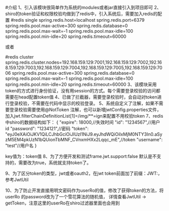 #介绍
1、引入该模块很简单作为系统的modules或者jar直接引入到项目即可
2、shiro的token验证和权限校验均做到了redis中，引入系统后，需要加入redis的配置
#redis single
spring.redis.host=localhost
spring.redis.port=6379
spring.redis.pool.max-active=300
spring.redis.database=0
spring.redis.pool.max-wait=-1
spring.redis.pool.max-idle=100
spring.redis.pool.min-idle=20
spring.redis.timeout=60000

或者

#redis cluster
spring.redis.cluster.nodes=192.168.159.129:7001,192.168.159.129:7002,192.168.159.129:7003,192.168.159.129:7004,192.168.159.129:7005,192.168.159.129:7006
spring.redis.pool.max-active=300
spring.redis.database=0
spring.redis.pool.max-wait=-1
spring.redis.pool.max-idle=100
spring.redis.pool.min-idle=20
spring.redis.timeout=60000
3、该模块采用token的方式进行身份验证，没有用session的方式。每个需要登录校验的访问都需要在head配置token值
4、已做了拦截器，需要登录校验时，会自动对token进行登录校验，不需要在代码中显示的校验登录。
5、系统自定义了注解，如果不需要登录校验需要使用@NotToken 注解，也可以新增jwtConfig.properties文件，加入jwt.filterChainDefinitionList[1]=/img/**=ign来配置不用校验token
7、redis中shiro的数据结构如下：
{
  "expire": 18000,//失效时间
  "id": "1234567",//用户id
  "password": "1234121",//密码
  "token": "eyJ0eXAiOiJKV1QiLCJhbGciOiJIUzI1NiJ9.eyJhdWQiOiIxMjM0NTY3In0.aSyzM5EM4pkUzN1bQUionTbMNF_CVnxmHXx2Lqqc_mE",//token
  "username": "test"//用户名
}

key值为：token值
8、为了方便开发和测试frame.jwt.support:false 默认是不支持的，需要改为true，系统就支持token了。

9、为了区分token的类型，jwt或者oauth2，在jwt token前面加了前缀：JWT:，参考JwtUtil

10、为了防止开发直接用明文密码作为userRo的值，修改了获得token的方法，将userRo 的password改为了一个雪花算法的随机值，
详情查看JwtUtil -> getToken，注意这里的userRo在shiro过滤器里面也会用到